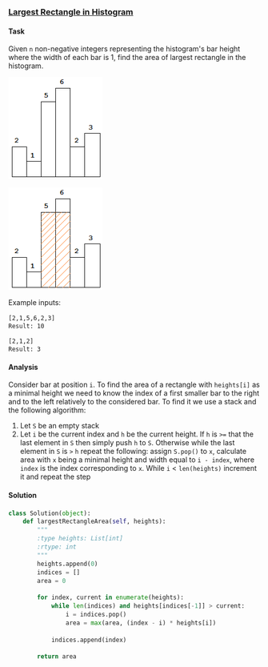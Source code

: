 ### [Largest Rectangle in Histogram][1]

#### Task

Given `n` non-negative integers representing the histogram's bar height where the width of each bar is 1, find the area of largest rectangle in the histogram.

![histogram](./histogram.png)

![histogram area](./histogram_area.png)

Example inputs:

```
[2,1,5,6,2,3]
Result: 10
```

```
[2,1,2]
Result: 3
```

#### Analysis

Consider bar at position `i`. To find the area of a rectangle with `heights[i]` as a minimal height we need to know the index of a first smaller bar to the right and to the left relatively to the considered bar. To find it we use a stack and the following algorithm:

1. Let `S` be an empty stack
2. Let `i` be the current index and `h` be the current height. If `h` is `>=` that the last element in `S` then simply push `h` to `S`. Otherwise while the last element in `S` is `>` `h` repeat the following: assign `S.pop()` to `x`, calculate area with `x` being a minimal height and width equal to `i - index`, where `index` is the index corresponding to `x`. While `i` < `len(heights)` increment it and repeat the step

#### Solution

```python
class Solution(object):
    def largestRectangleArea(self, heights):
        """
        :type heights: List[int]
        :rtype: int
        """
        heights.append(0)
        indices = []
        area = 0

        for index, current in enumerate(heights):
            while len(indices) and heights[indices[-1]] > current:
                i = indices.pop()
                area = max(area, (index - i) * heights[i])

            indices.append(index)

        return area
```

[1]: https://leetcode.com/problems/largest-rectangle-in-histogram/description/
